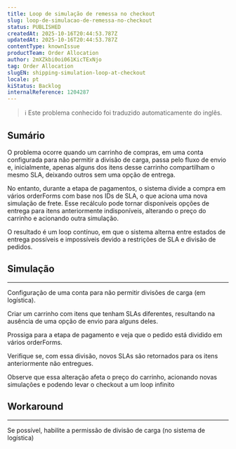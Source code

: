 ```yaml
---
title: Loop de simulação de remessa no checkout
slug: loop-de-simulacao-de-remessa-no-checkout
status: PUBLISHED
createdAt: 2025-10-16T20:44:53.787Z
updatedAt: 2025-10-16T20:44:53.787Z
contentType: knownIssue
productTeam: Order Allocation
author: 2mXZkbi0oi061KicTExNjo
tag: Order Allocation
slugEN: shipping-simulation-loop-at-checkout
locale: pt
kiStatus: Backlog
internalReference: 1204287
---
```


>ℹ️ Este problema conhecido foi traduzido automaticamente do inglês.

## Sumário


O problema ocorre quando um carrinho de compras, em uma conta configurada para não permitir a divisão de carga, passa pelo fluxo de envio e, inicialmente, apenas alguns dos itens desse carrinho compartilham o mesmo SLA, deixando outros sem uma opção de entrega.

No entanto, durante a etapa de pagamentos, o sistema divide a compra em vários orderForms com base nos IDs de SLA, o que aciona uma nova simulação de frete. Esse recálculo pode tornar disponíveis opções de entrega para itens anteriormente indisponíveis, alterando o preço do carrinho e acionando outra simulação.

O resultado é um loop contínuo, em que o sistema alterna entre estados de entrega possíveis e impossíveis devido a restrições de SLA e divisão de pedidos.
## Simulação


** **
Configuração de uma conta para não permitir divisões de carga (em logística).

Criar um carrinho com itens que tenham SLAs diferentes, resultando na ausência de uma opção de envio para alguns deles.

Prossiga para a etapa de pagamento e veja que o pedido está dividido em vários orderForms.

Verifique se, com essa divisão, novos SLAs são retornados para os itens anteriormente não entregues.

Observe que essa alteração afeta o preço do carrinho, acionando novas simulações e podendo levar o checkout a um loop infinito
## Workaround


** **
Se possível, habilite a permissão de divisão de carga (no sistema de logística)



